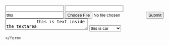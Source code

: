 <!DOCTYPE html>
<html lang="en">
<head>
    <meta charset="UTF-8">
    <meta name="viewport" content="width=device-width, initial-scale=1.0">
    <title>forms</title>
</head>
<body>
    <form action="">
        <input type="text">
        <input type="password">
        <input type="button "value="this">
        <input type="file">
        <input type="submit">
        <textarea name="" id="" cols="30" roes="30">
            this is text inside the textarea
        </textarea>
        <select name="" id="">
            <option value="car">this is car</option>
            <option value="jeep">this is jeep</option>
            <option value="bicycle">this is bicycle</option>
            <video width="233px" src="video.mp4" controls auto play></video>
        </select>



    </form>
    
</body>
</html>
